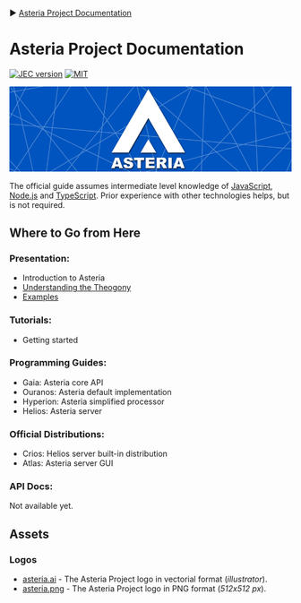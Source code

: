 :arrow_forward: [Asteria Project Documentation](https://github.com/asteria-project/asteria/blob/master/documentation/asteria-documentation.md)

# Asteria Project Documentation

[![JEC version](https://img.shields.io/badge/ASTERIA-1.0-%239966FF.svg)](https://github.com/asteria-project)
[![MIT](https://img.shields.io/github/license/mashape/apistatus.svg)](https://opensource.org/licenses/mit-license.php)

![Asteria Project Documentation](https://raw.githubusercontent.com/asteria-project/asteria/master/documentation/media/asteria-doc-banner.png)

The official guide assumes intermediate level knowledge of [JavaScript](https://developer.mozilla.org/en-US/docs/Web/JavaScript), [Node.js](https://nodejs.org/) and [TypeScript](https://www.typescriptlang.org/). Prior experience with other technologies helps, but is not required.

## Where to Go from Here

### Presentation:

- Introduction to Asteria
- [Understanding the Theogony](https://github.com/asteria-project/asteria/blob/master/documentation/understanding-the-theogony.md)
- [Examples](https://github.com/asteria-project/asteria/blob/master/documentation/examples.md)

### Tutorials:

- Getting started

### Programming Guides:

- Gaia: Asteria core API 
- Ouranos: Asteria default implementation
- Hyperion: Asteria simplified processor
- Helios: Asteria server

### Official Distributions:

- Crios: Helios server built-in distribution
- Atlas: Asteria server GUI

### API Docs:

Not available yet.

## Assets

### Logos

- [asteria.ai](#) - The Asteria Project logo in vectorial format (_illustrator_).
- [asteria.png](#) - The Asteria Project logo in PNG format (_512x512 px_).
